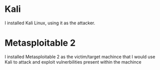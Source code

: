 # Kali
I installed Kali Linux, using it as the attacker.
# Metasploitable 2
I installed Metasploitable 2 as the victim/target machince that I would use Kali to attack and exploit vulnerbilities present within the machince
